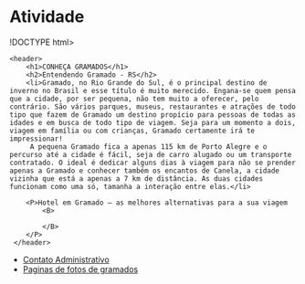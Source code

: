 # Atividade
!DOCTYPE html>
<html lang="en">
<head>
    <meta charset="UTF-8">
    <meta name="viewport" content="width=device-width, initial-scale=1.0">
    <title>Gramado travel</title>
    <link rel="stylesheet" href="estilo2.css">
    
</head>

<body background="gramado.jpg">
    
    <header>
        <h1>CONHEÇA GRAMADOS</h1>
        <h2>Entendendo Gramado - RS</h2>
        <li>Gramado, no Rio Grande do Sul, é o principal destino de inverno no Brasil e esse título é muito merecido. Engana-se quem pensa que a cidade, por ser pequena, não tem muito a oferecer, pelo contrário. São vários parques, museus, restaurantes e atrações de todo tipo que fazem de Gramado um destino propício para pessoas de todas as idades e em busca de todo tipo de viagem. Seja para um momento a dois, viagem em família ou com crianças, Gramado certamente irá te impressionar!
         A pequena Gramado fica a apenas 115 km de Porto Alegre e o percurso até a cidade é fácil, seja de carro alugado ou um transporte contratado. O ideal é dedicar alguns dias à viagem para não se prender apenas a Gramado e conhecer também os encantos de Canela, a cidade vizinha que está a apenas a 7 km de distância. As duas cidades funcionam como uma só, tamanha a interação entre elas.</li>
    
        <P>Hotel em Gramado — as melhores alternativas para a sua viagem
            <B>

            </B>
        </P>
     </header>

<nav>
<ul>
    <li><a href="index.html">Contato Administrativo</a></li>
     <li><a href="flex.html">Paginas de fotos de gramados</a></li>
    

</ul>
</nav>

</body>
</html>

